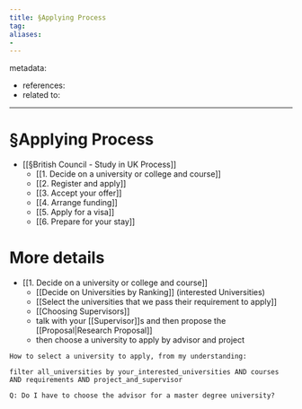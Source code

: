 ```yaml
---
title: §Applying Process
tag:
aliases:
- 
---
```


metadata:
- references:
- related to:

---

# §Applying Process

- [[§British Council - Study in UK Process]]
	- [[1. Decide on a university or college and course]]
	- [[2. Register and apply]]
	- [[3. Accept your offer]]
	- [[4. Arrange funding]]
	- [[5. Apply for a visa]]
	- [[6. Prepare for your stay]]

# More details

- [[1. Decide on a university or college and course]]
	- [[Decide on Universities by Ranking]] (interested Universities)
	- [[Select the universities that we pass their requirement to apply]]
	- [[Choosing Supervisors]]
	- talk with your [[Supervisor]]s and then propose the [[Proposal|Research Proposal]]
	- then choose a university to apply by advisor and project

```
How to select a university to apply, from my understanding:

filter all_universities by your_interested_universities AND courses AND requirements AND project_and_supervisor

Q: Do I have to choose the advisor for a master degree university?